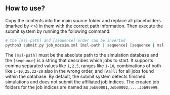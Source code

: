 ## How to use?

Copy the contents into the main source folder and replace all placeholders (marked by <>) in them with the correct path information. Then execute the submit system by running the following command:

```bash
# the [msl-path] and [sequence] order can be inverted
python3 submit.py job_mocsim.xml [msl-path | sequence] [sequence | msl-path]
```

The `[msl-path]` must be the absolute path to the simulation database and the `[seqeunce]` is a string that describes which jobs to start. It supports comma separated values like `1,2,5`, ranges like `1-10`, combinations of both like `1-10,25,22-20` also in the wrong order, and `[Aa]ll` for all jobs found within the database. By default, the submit system detects finished simulations and does not submit the affiliated job indices. The created job folders for the job indices are named as `Job00001,Job00002,...,Job99999`.
